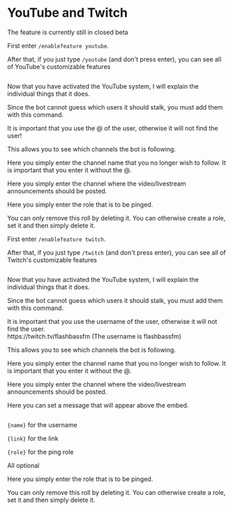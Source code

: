 # YouTube and Twitch

<tabs>
    <tab id="youtube" title="YouTube">
        <warning>
        The feature is currently still in closed beta
        </warning>
        <procedure title="" id="youtubeprocedure">
            <step>
                <p>First enter <code>/enablefeature youtube</code>.</p>
            </step>
            <step>
                <p>After that, if you just type <code>/youtube</code> (and don't press enter), you can see all of YouTube's customizable features</p>
                <img src="youtube_command_list.png" alt=""/>
            </step>
        </procedure>
        <p>Now that you have activated the YouTube system, I will explain the individual things that it does.</p>
        <chapter title="/youtube adduser" id="adduser" collapsible="true">
            <p>Since the bot cannot guess which users it should stalk, you must add them with this command.</p>
            <warning>It is important that you use the @ of the user, otherwise it will not find the user!</warning>
        </chapter>
        <chapter title="/youtube listusers" id="listuser" collapsible="true">
            <p>This allows you to see which channels the bot is following.</p>
        </chapter>
        <chapter title="/youtube removeuser" id="removeuser" collapsible="true">
            <p>Here you simply enter the channel name that you no longer wish to follow. It is important that you enter it without the @.</p>
        </chapter>
        <chapter title="/youtube setchannel" id="setchannel" collapsible="true">
            <p>Here you simply enter the channel where the video/livestream announcements should be posted.</p>
        </chapter>
        <chapter title="/youtube setrole" id="setrole" collapsible="true">
            <p>Here you simply enter the role that is to be pinged.</p>
            <warning>You can only remove this roll by deleting it. You can otherwise create a role, set it and then simply delete it.</warning>
        </chapter>
    </tab>
    <tab id="twitch" title="Twitch">
        <procedure title="" id="twitchprocedure">
            <step>
                <p>First enter <code>/enablefeature twitch</code>.</p>
            </step>
            <step>
                <p>After that, if you just type <code>/twitch</code> (and don't press enter), you can see all of Twitch's customizable features</p>
                <img src="twitch_command_list.png" alt=""/>
            </step>
        </procedure>
        <p>Now that you have activated the YouTube system, I will explain the individual things that it does.</p>
        <chapter title="/twitch adduser" id="twitchadduser" collapsible="true">
            <p>Since the bot cannot guess which users it should stalk, you must add them with this command.</p>
            <warning>
                It is important that you use the username of the user, otherwise it will not find the user.<br/>
                https://twitch.tv/flashbassfm (The username is flashbassfm)
            </warning>
        </chapter>
        <chapter title="/twitch listusers" id="twitchlistuser" collapsible="true">
            <p>This allows you to see which channels the bot is following.</p>
        </chapter>
        <chapter title="/twitch removeuser" id="twitchremoveuser" collapsible="true">
            <p>Here you simply enter the channel name that you no longer wish to follow. It is important that you enter it without the @.</p>
        </chapter>
        <chapter title="/twitch setchannel" id="twitchsetchannel" collapsible="true">
            <p>Here you simply enter the channel where the video/livestream announcements should be posted.</p>
        </chapter>
        <chapter title="/twitch setmessage" id="twitchsetmessage" collapsible="true">
            <p>Here you can set a message that will appear above the embed.</p>
            <img src="twitch_setmessage.png" alt=""/>
            <p><code>{name}</code> for the username</p>
            <p><code>{link}</code> for the link</p>
            <p><code>{role}</code> for the ping role</p>
            <note>All optional</note>
        </chapter>
        <chapter title="/twitch setrole" id="twitchsetrole" collapsible="true">
            <p>Here you simply enter the role that is to be pinged.</p>
            <warning>You can only remove this roll by deleting it. You can otherwise create a role, set it and then simply delete it.</warning>
        </chapter>
    </tab>
</tabs>